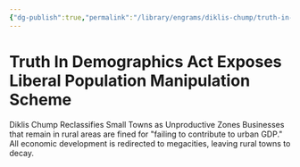 ```yaml
---
{"dg-publish":true,"permalink":"/library/engrams/diklis-chump/truth-in-demographics-act-exposes-liberal-population-manipulation-scheme/","tags":["DC/Rural","DC/AS3"]}
---
```


# Truth In Demographics Act Exposes Liberal Population Manipulation Scheme
Diklis Chump Reclassifies Small Towns as Unproductive Zones
	Businesses that remain in rural areas are fined for "failing to contribute to urban GDP."  
	All economic development is redirected to megacities, leaving rural towns to decay.
